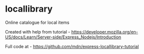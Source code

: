 # locallibrary
Online catalogue for local items

Created with help from tutorial -
https://developer.mozilla.org/en-US/docs/Learn/Server-side/Express_Nodejs/Introduction

Full code at - https://github.com/mdn/express-locallibrary-tutorial
